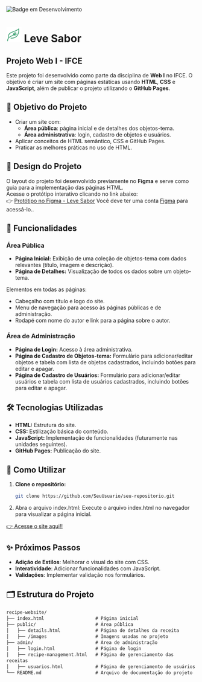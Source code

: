 ![Badge em Desenvolvimento](http://img.shields.io/static/v1?label=STATUS&message=EM%20DESENVOLVIMENTO&color=GREEN&style=for-the-badge)

# <img src="public/images/Icon_logo.png" width="40px"> Leve Sabor
## Projeto Web I - IFCE

Este projeto foi desenvolvido como parte da disciplina de **Web I** no IFCE. O objetivo é criar um site com páginas estáticas usando **HTML**, **CSS** e **JavaScript**, além de publicar o projeto utilizando o **GitHub Pages**.

## 🎯 Objetivo do Projeto

- Criar um site com:
  - **Área pública**: página inicial e de detalhes dos objetos-tema.
  - **Área administrativa**: login, cadastro de objetos e usuários.
- Aplicar conceitos de HTML semântico, CSS e GitHub Pages.
- Praticar as melhores práticas no uso de HTML.

## 🎨 Design do Projeto
O layout do projeto foi desenvolvido previamente no **Figma** e serve como guia para a implementação das páginas HTML.  
Acesse o protótipo interativo clicando no link abaixo:  
👉 [Protótipo no Figma - Leve Sabor](https://www.figma.com/proto/UgfbMzpEacpUJ8VgH4tHx7/Leve-Sabor?node-id=50-72&p=f&t=l8f3DpPzzWq5DA6t-0&scaling=min-zoom&content-scaling=fixed&page-id=50%3A71&starting-point-node-id=50%3A72)
Você deve ter uma conta <a href="https://www.figma.com/">Figma</a> para acessá-lo..

## 🌟 Funcionalidades
### Área Pública
- **Página Inicial:** Exibição de uma coleção de objetos-tema com dados relevantes (título, imagem e descrição).
- **Página de Detalhes:** Visualização de todos os dados sobre um objeto-tema.

Elementos em todas as páginas:
- Cabeçalho com título e logo do site.
- Menu de navegação para acesso às páginas públicas e de administração.
- Rodapé com nome do autor e link para a página sobre o autor.

### Área de Administração
- **Página de Login:** Acesso à área administrativa.
- **Página de Cadastro de Objetos-tema:** Formulário para adicionar/editar objetos e tabela com lista de objetos cadastrados, incluindo botões para editar e apagar.
- **Página de Cadastro de Usuários:** Formulário para adicionar/editar usuários e tabela com lista de usuários cadastrados, incluindo botões para editar e apagar.

## 🛠️ Tecnologias Utilizadas
   
- **HTML:** Estrutura do site.
- **CSS:** Estilização básica do conteúdo.
- **JavaScript:** Implementação de funcionalidades (futuramente nas unidades seguintes).
- **GitHub Pages:** Publicação do site.

## 🚀 Como Utilizar

1. **Clone o repositório:**
   ```bash
   git clone https://github.com/SeuUsuario/seu-repositorio.git
2. Abra o arquivo index.html: Execute o arquivo index.html no navegador para visualizar a página inicial.

[👉 Acesse o site aqui!!](https://fernandabitten.github.io/recipe-website/)


## ✨ Próximos Passos
- **Adição de Estilos**: Melhorar o visual do site com CSS.
- **Interatividade**: Adicionar funcionalidades com JavaScript.
- **Validações**: Implementar validação nos formulários.

## 🗂️ Estrutura do Projeto
```plaintext
recipe-website/
├── index.html                   # Página inicial
├── public/                      # Área pública
│   ├── details.html             # Página de detalhes da receita
│   ├── /images                  # Imagens usadas no projeto
├── admin/                       # Área de administração 
│   ├── login.html               # Página de login
│   ├── recipe-management.html   # Página de gerenciamento das receitas
│   ├── usuarios.html            # Página de gerenciamento de usuários
└── README.md                    # Arquivo de documentação do projeto 

